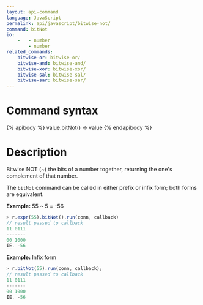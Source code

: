 ```yaml
---
layout: api-command
language: JavaScript
permalink: api/javascript/bitwise-not/
command: bitNot
io:
    -   - number
        - number
related_commands:
    bitwise-or: bitwise-or/
    bitwise-and: bitwise-and/
    bitwise-xor: bitwise-xor/
    bitwise-sal: bitwise-sal/
    bitwise-sar: bitwise-sar/
---
```


# Command syntax #

{% apibody %}
value.bitNot() &rarr; value
{% endapibody %}

# Description #

Bitwise NOT (~) the bits of a number together, returning the one's complement of that number.

The `bitNot` command can be called in either prefix or infix form; both forms are equivalent.

__Example:__ 55 ~ 5 = -56

```js
> r.expr(55).bitNot().run(conn, callback)
// result passed to callback
11 0111
-------
00 1000
IE. -56
```

__Example:__ Infix form

```js
> r.bitNot(55).run(conn, callback);
// result passed to callback
11 0111
-------
00 1000
IE. -56
```
